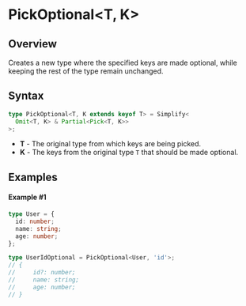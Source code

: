 # PickOptional\<T, K>

## Overview

Creates a new type where the specified keys are made optional, while keeping the rest of the type remain unchanged.

## Syntax

```ts
type PickOptional<T, K extends keyof T> = Simplify<
  Omit<T, K> & Partial<Pick<T, K>>
>;
```

 - **T** - The original type from which keys are being picked.
 - **K** - The keys from the original type `T` that should be made optional.

## Examples

#### Example #1

```ts
type User = {
  id: number;
  name: string;
  age: number;
};

type UserIdOptional = PickOptional<User, 'id'>;
// {
//     id?: number;
//     name: string;
//     age: number;
// }
```

